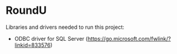 # RoundU

Libraries and drivers needed to run this project:

* ODBC driver for SQL Server (https://go.microsoft.com/fwlink/?linkid=833576)
